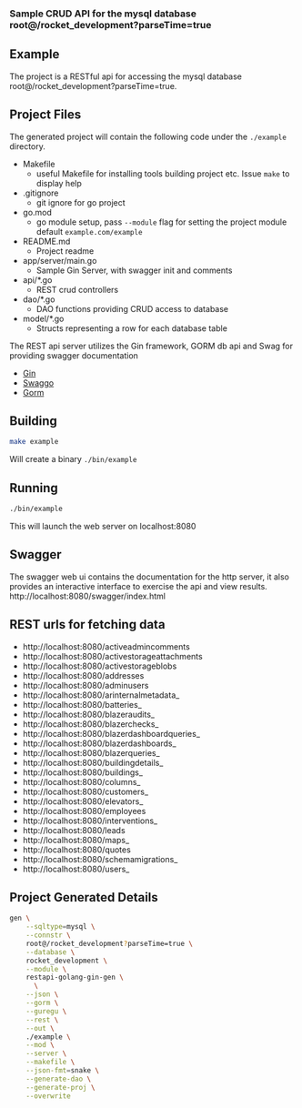 [comment]: <> (This is a generated file please edit source in ./templates)
[comment]: <> (All modification will be lost, you have been warned)
[comment]: <> ()
### Sample CRUD API for the mysql database root@/rocket_development?parseTime=true

## Example
The project is a RESTful api for accessing the mysql database root@/rocket_development?parseTime=true.

## Project Files
The generated project will contain the following code under the `./example` directory.
* Makefile
  * useful Makefile for installing tools building project etc. Issue `make` to display help
* .gitignore
  * git ignore for go project
* go.mod
  * go module setup, pass `--module` flag for setting the project module default `example.com/example`
* README.md
  * Project readme
* app/server/main.go
  * Sample Gin Server, with swagger init and comments
* api/*.go
  * REST crud controllers
* dao/*.go
  * DAO functions providing CRUD access to database
* model/*.go
  * Structs representing a row for each database table

The REST api server utilizes the Gin framework, GORM db api and Swag for providing swagger documentation
* [Gin](https://github.com/gin-gonic/gin)
* [Swaggo](https://github.com/swaggo/swag)
* [Gorm](https://github.com/jinzhu/gorm)

## Building
```.bash
make example
```
Will create a binary `./bin/example`

## Running
```.bash
./bin/example
```
This will launch the web server on localhost:8080

## Swagger
The swagger web ui contains the documentation for the http server, it also provides an interactive interface to exercise the api and view results.
http://localhost:8080/swagger/index.html

## REST urls for fetching data


* http://localhost:8080/activeadmincomments
* http://localhost:8080/activestorageattachments
* http://localhost:8080/activestorageblobs
* http://localhost:8080/addresses
* http://localhost:8080/adminusers
* http://localhost:8080/arinternalmetadata_
* http://localhost:8080/batteries_
* http://localhost:8080/blazeraudits_
* http://localhost:8080/blazerchecks_
* http://localhost:8080/blazerdashboardqueries_
* http://localhost:8080/blazerdashboards_
* http://localhost:8080/blazerqueries_
* http://localhost:8080/buildingdetails_
* http://localhost:8080/buildings_
* http://localhost:8080/columns_
* http://localhost:8080/customers_
* http://localhost:8080/elevators_
* http://localhost:8080/employees
* http://localhost:8080/interventions_
* http://localhost:8080/leads
* http://localhost:8080/maps_
* http://localhost:8080/quotes
* http://localhost:8080/schemamigrations_
* http://localhost:8080/users_

## Project Generated Details
```.bash
gen \
    --sqltype=mysql \
    --connstr \
    root@/rocket_development?parseTime=true \
    --database \
    rocket_development \
    --module \
    restapi-golang-gin-gen \
      \
    --json \
    --gorm \
    --guregu \
    --rest \
    --out \
    ./example \
    --mod \
    --server \
    --makefile \
    --json-fmt=snake \
    --generate-dao \
    --generate-proj \
    --overwrite
```











